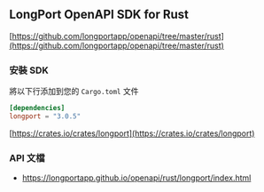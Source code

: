 ## LongPort OpenAPI SDK for Rust

[https://github.com/longportapp/openapi/tree/master/rust](https://github.com/longportapp/openapi/tree/master/rust)

### 安裝 SDK

將以下行添加到您的 `Cargo.toml` 文件

```toml
[dependencies]
longport = "3.0.5"
```

[https://crates.io/crates/longport](https://crates.io/crates/longport)

### API 文檔

- https://longportapp.github.io/openapi/rust/longport/index.html
